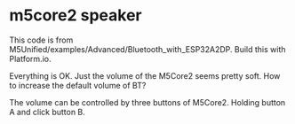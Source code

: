 # m5core2 speaker

This code is from M5Unified/examples/Advanced/Bluetooth_with_ESP32A2DP. Build this with Platform.io. 

Everything is OK. Just the volume of the M5Core2 seems pretty soft. How to increase the default volume of BT?

The volume can be controlled by three buttons of M5Core2. Holding button A and click button B.

